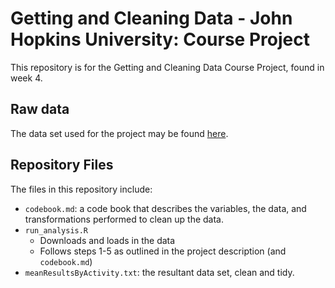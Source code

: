 # Getting and Cleaning Data - John Hopkins University: Course Project

This repository is for the Getting and Cleaning Data Course Project, found in week 4. 

## Raw data
The data set used for the project may be found [here](https://d396qusza40orc.cloudfront.net/getdata%2Fprojectfiles%2FUCI%20HAR%20Dataset.zip).

## Repository Files
The files in this repository include:
* `codebook.md`: a code book that describes the variables, the data, and transformations performed to clean up the data.
* `run_analysis.R`
    * Downloads and loads in the data
    * Follows steps 1-5 as outlined in the project description (and `codebook.md`)
* `meanResultsByActivity.txt`: the resultant data set, clean and tidy.

